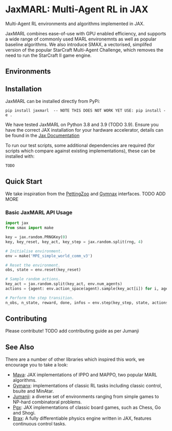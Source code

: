 # JaxMARL: Multi-Agent RL in JAX 

Multi-Agent RL environments and algorithms implemented in JAX.

JaxMARL combines ease-of-use with GPU enabled efficiency, and supports a wide range of commonly used MARL environemnts as well as popular baseline algorithms. We also introduce SMAX, a vectorised, simplifed version of the popular StarCraft Multi-Agent Challenge, which removes the need to run the StarCraft II game engine.

## Environments

## Installation
JaxMARL can be installed directly from PyPi:
```
pip install jaxmarl  -- NOTE THIS DOES NOT WORK YET USE: pip install -e .
```
We have tested JaxMARL on Python 3.8 and 3.9 (TODO 3.9). Ensure you have the correct JAX installation for your hardware accelerator, details can be found in the [Jax Documentation](https://github.com/google/jax#installation)



To run our test scripts, some additional dependencies are required (for scripts which compare against existing implementations), these can be installed with:
```
TODO
```

## Quick Start 

We take inspiration from the [PettingZoo](https://github.com/Farama-Foundation/PettingZoo) and [Gymnax](https://github.com/RobertTLange/gymnax) interfaces. TODO ADD MORE

### Basic JaxMARL API  Usage
```python 
import jax
from smax import make

key = jax.random.PRNGKey(0)
key, key_reset, key_act, key_step = jax.random.split(rng, 4)

# Initialise environment.
env = make('MPE_simple_world_comm_v3')

# Reset the environment.
obs, state = env.reset(key_reset)

# Sample random actions.
key_act = jax.random.split(key_act, env.num_agents)
actions = {agent: env.action_space(agent).sample(key_act[i]) for i, agent in enumerate(env.agents)}

# Perform the step transition.
n_obs, n_state, reward, done, infos = env.step(key_step, state, actions)
```

## Contributing 
Please contribute! TODO add contributing guide as per Jumanji

## See Also
There are a number of other libraries which inspired this work, we encourage you to take a look:
- [Mava](https://github.com/instadeepai/Mava): JAX implementations of IPPO and MAPPO, two popular MARL algorithms.
- [Gymanx](https://github.com/RobertTLange/gymnax): implementations of classic RL tasks including classic control, bsuite and MinAtar.
- [Jumanji](https://github.com/instadeepai/jumanji): a diverse set of environments ranging from simple games to NP-hard combinatoral problems.
- [Pgx](https://github.com/sotetsuk/pgx): JAX implementations of classic board games, such as Chess, Go and Shogi.
- [Brax](https://github.com/google/brax): A fully differentiable physics engine written in JAX, features continuous control tasks.
